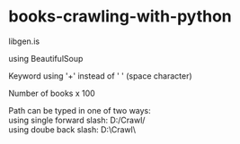 # books-crawling-with-python
 libgen.is
 
 using BeautifulSoup</br>
 
 Keyword using '+' instead of ' ' (space character) </br>
 
 Number of books x 100 </br>
 
 Path can be typed in one of two ways:</br>
   using single forward slash:  D:/Crawl/</br>
   using doube back slash:      D:\\Crawl\\</br>
